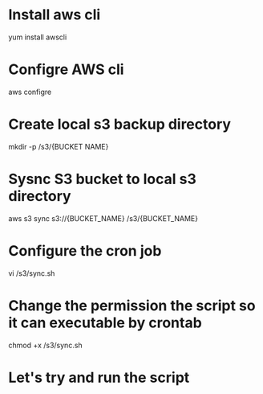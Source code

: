# Install aws cli
yum install awscli

# Configre AWS cli
aws configre

# Create local s3 backup directory
mkdir -p /s3/{BUCKET NAME}

# Sysnc S3 bucket to local s3 directory
aws s3 sync s3://{BUCKET_NAME} /s3/{BUCKET_NAME}

# Configure the cron job
vi /s3/sync.sh

# Change the permission the script so it can executable by crontab
chmod +x /s3/sync.sh

# Let's try and run the script


